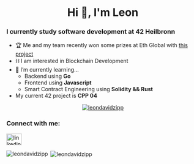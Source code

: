 <h1 align="center">Hi 👋, I'm Leon</h1>
<h3 align="left">I currently study software development at 42 Heilbronn</h3>

- 🏆 Me and my team recently won some prizes at Eth Global with [this project](https://ethglobal.com/showcase/petitionvault-pppkx)
- ⛓️ I am interested in Blockchain Development
- 🌱 I’m currently learning...
   - Backend using **Go**
   - Frontend using **Javascript**
   - Smart Contract Engineering using **Solidity && Rust**
- My current 42 project is **CPP 04** 

<p align="center"> <a href="https://github.com/ryo-ma/github-profile-trophy"><img src="https://github-profile-trophy.vercel.app/?username=leondavidzipp" alt="leondavidzipp" /></a> </p>

<h3 align="left">Connect with me:</h3>
<p align="left">
<a href="https://linkedin.com/in/leon-david-zipp-b3840621a" target="blank"><img align="center" src="https://raw.githubusercontent.com/rahuldkjain/github-profile-readme-generator/master/src/images/icons/Social/linked-in-alt.svg" alt="linkedin.com/in/leon-david-zipp-b3840621a" height="30" width="40" /></a>
</p>

<p><img align="left" src="https://github-readme-stats.vercel.app/api/top-langs?username=leondavidzipp&show_icons=true&locale=en&layout=compact" alt="leondavidzipp" /></p>

<p>&nbsp;<img align="center" src="https://github-readme-stats.vercel.app/api?username=leondavidzipp&show_icons=true&locale=en" alt="leondavidzipp" /></p>

